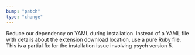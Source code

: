 ```yaml
---
bump: "patch"
type: "change"
---
```


Reduce our dependency on YAML during installation. Instead of a YAML file with details about the extension download location, use a pure Ruby file. This is a partial fix for the installation issue involving psych version 5.
